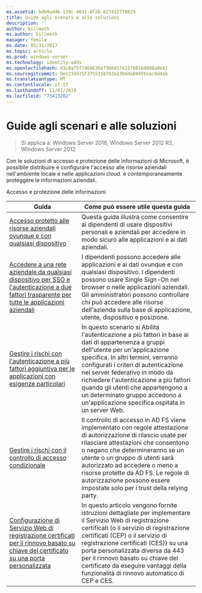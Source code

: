 ```yaml
---
ms.assetid: bdb9ad4b-139c-4031-8f26-827432779829
title: Guide agli scenari e alle soluzioni
description: ''
author: billmath
ms.author: billmath
manager: femila
ms.date: 05/31/2017
ms.topic: article
ms.prod: windows-server
ms.technology: identity-adds
ms.openlocfilehash: d3c0a75f7466636ef366d17415760164808a9e82
ms.sourcegitcommit: 9e123d475f3755218793a130dda88455eac9d4ab
ms.translationtype: MT
ms.contentlocale: it-IT
ms.lasthandoff: 11/01/2019
ms.locfileid: "73413282"
---
```

# <a name="solutions-and-scenario-guides"></a>Guide agli scenari e alle soluzioni

>Si applica a: Windows Server 2016, Windows Server 2012 R2, Windows Server 2012
 
  
Con le soluzioni di accesso e protezione delle informazioni di Microsoft, è possibile distribuire e configurare l'accesso alle risorse aziendali nell'ambiente locale e nelle applicazioni cloud. e contemporaneamente proteggere le informazioni aziendali.  
  
Accesso e protezione delle informazioni  
  
|Guida|Come può essere utile questa guida                                                                                                                                                                                                                                                                                                                                                                                                    
|-----|-----  
| [Accesso protetto alle risorse aziendali ovunque e con qualsiasi dispositivo](https://technet.microsoft.com/library/dn550982.aspx)|Questa guida illustra come consentire ai dipendenti di usare dispositivi personali e aziendali per accedere in modo sicuro alle applicazioni e ai dati aziendali.                                                                                                                                                                                    
| [Accedere a una rete aziendale da qualsiasi dispositivo per SSO e l'autenticazione a due fattori trasparente per tutte le applicazioni aziendali](https://technet.microsoft.com/library/dn280945.aspx) | I dipendenti possono accedere alle applicazioni e ai dati ovunque e con qualsiasi dispositivo. I dipendenti possono usare Single Sign-On nel browser o nelle applicazioni aziendali. Gli amministratori possono controllare chi può accedere alle risorse dell'azienda sulla base di applicazione, utente, dispositivo e posizione.                                        
| [Gestire i rischi con l'autenticazione a più fattori aggiuntiva per le applicazioni con esigenze particolari](https://technet.microsoft.com/library/dn280949.aspx)| In questo scenario si Abilita l'autenticazione a più fattori in base ai dati di appartenenza a gruppi dell'utente per un'applicazione specifica. In altri termini, verranno configurati i criteri di autenticazione nel server federativo in modo da richiedere l'autenticazione a più fattori quando gli utenti che appartengono a un determinato gruppo accedono a un'applicazione specifica ospitata in un server Web.  
| [Gestire i rischi con il controllo di accesso condizionale](https://technet.microsoft.com/library/dn280937.aspx) | Il controllo di accesso in AD FS viene implementato con regole attestazione di autorizzazione di rilascio usate per rilasciare attestazioni che consentono o negano che determineranno se un utente o un gruppo di utenti sarà autorizzato ad accedere o meno a risorse protette da AD FS. Le regole di autorizzazione possono essere impostate solo per i trust della relying party.
|[Configurazione di Servizio Web di registrazione certificati per il rinnovo basato su chiave del certificato su una porta personalizzata](certificate-enrollment-certificate-key-based-renewal.md)|In questo articolo vengono fornite istruzioni dettagliate per implementare il Servizio Web di registrazione certificati (o il servizio di registrazione certificati (CEP) o il servizio di registrazione certificati (CES)) su una porta personalizzata diversa da 443 per il rinnovo basato su chiave del certificato da eseguire vantaggi della funzionalità di rinnovo automatico di CEP e CES. |


